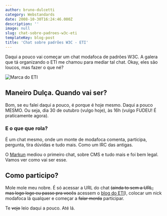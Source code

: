 ```yaml
---
author: bruno-dulcetti
category: Webstandards
date: 2008-10-30T16:24:46.000Z
description: ''
image: null
slug: chat-sobre-padroes-w3c-eti
templateKey: blog-post
title: 'Chat sobre padrões W3C - ETI'
---
```


Daqui a pouco vai começar um chat modafoca de padrões W3C. A galera que tá organizando o ETI me chamou para mediar tal chat. Okay, eles são loucos, mas fazer o que né?

<img src="/assets/images/posts/logo-eti-maior.jpg" alt="Marca do ETI" />

## Maneiro Dulça. Quando vai ser?

Bom, se eu falei daqui a pouco, é porque é hoje mesmo. Daqui a pouco MESMO. Ou seja, dia 30 de outubro (vulgo hoje), às 16h (vulgo FUDEU! É praticamente agora).

### E o que que rola?

É um chat mesmo, onde um monte de modafoca comenta, participa, pergunta, tira dúvidas e tudo mais. Como um IRC das antigas.

O <a href="http://blog.markun.com.br/">Markun</a> mediou o primeiro chat, sobre CMS e tudo mais e foi bem legal. Vamos ver como vai ser esse.

## Como participo?

Mole mole meu nobre. É só acessar a URL do chat ~~(ainda to sem a URL, mas logo logo eu passo pra vocês~~ acessem o <a href="http://www.encontrodeti.com.br/site/?page_id=319">blog do ETI</a>), colocar um nick modafoca lá qualquer e começar a ~~falar merda~~ participar.

Te ~~vejo~~ leio daqui a pouco. Até lá.
